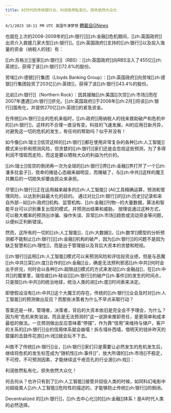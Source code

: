 ```yaml
---
title: AI时代的传统银行业，利润依然私有化，损失依然大众化
---
```

`4/1/2023 10:11 PM UTC 英国牛津梦想` [轉載自GNews](https://gnews.org/articles/1065725)

也就在上次的2008-2009年的[[zh:银行]][[zh:金融]]危机期间，[[zh:英国政府]]出资介入救援几家大型[[zh:银行]]。[[zh:英国政府]]支持的[[zh:银行]]以及投入海量的资金（纳税人的钱）有：

[[zh:苏格兰]]皇家[[zh:银行]]（RBS）：[[zh:英国政府]]向RBS注入了455亿[[zh:英镑]]，获得了该[[zh:银行]]72.8%的股份。

劳埃[[zh:德银]]行集团（Lloyds Banking Group）：[[zh:英国政府]]向劳埃[[zh:德银]]行集团投资了203亿[[zh:英镑]]，获得了该[[zh:银行]]43.4%的股份。

北岩[[zh:银行]]（Northern Rock）：因其接触[[zh:美国]]次贷[[zh:市场]]而在2007年遭遇[[zh:银行]]挤兑。[[zh:英国政府]]于2008年[[zh:2月]]将该[[zh:银行]]国有化，并提供270亿[[zh:英镑]]的紧急资金。

在传统[[zh:银行]]业的危机来临时，[[zh:政府]]用纳税人的钱来救助破产和危机中的[[zh:银行]]，这样的不合理一直没有变。科技的飞速发展，AI的应用日新月异，对避免这一切的危机的发生，有任何的帮助吗？似乎并没有！

如今像[[zh:瑞士]]信贷这样的[[zh:银行]]都在使用非常复杂的各种[[zh:人工智能]]模式来分析和预测风险，但贪婪的[[zh:银行]]家们还是会忽视这些预测，为了多得利润不惜铤而走险，而这是要以牺牲大众的利益为代价的。

[[zh:瑞士]]信贷的倒闭再一次为全球的[[zh:银行]]界[[zh:金融]]界打开了一个[[zh:潘多拉盒子]]，侥幸的赌徒心态越来越明显，而赌输了，与[[zh:中共]]这样的魔王共舞后的一切损失却要由民众来承担。

尽管[[zh:银行]]正在运用越来越多的[[zh:人工智能]] (AI)工具精确运算，预测和管理风险，以达到利益最大化的目的。 通过对比[[zh:银行]]的[[zh:历史]]记录和来自外部--如[[zh:政府]]机构、监管机构、[[zh:金融]]刊物--的大量数据，算法和智能平台可以识别重复出现的模式，并预测出结果和威胁。 按理说通过这种方式，可以极大概率的预测出诈骗、操作失误、异常[[zh:市场]]趋势或流动资金等问题，以便纠正判断错误。

然而，这所有的一切的[[zh:人工智能]]，[[zh:大数据]]，[[zh:数学]]模型的分析预测都不能制止[[zh:银行]][[zh:金融]]机构的破产，因为[[zh:银行]]的问题不是因为缺乏智慧和[[zh:理性]]，而是出于管理层以及背后大资本的贪婪和短视。

[[zh:银行]]运用[[zh:人工智能]]模式可以来预测风险和评估投资业绩，但是与恶魔[[zh:中共]]深[[zh:度]]合作的[[zh:金融]]业，确是无法预判邪恶[[zh:中共]]何时会出手挤兑，何时会以各种[[zh:超限战]]模式的方式来发动[[zh:金融战]]，在[[zh:中共]]的魔掌里，瑞信或[[zh:硅谷]][[zh:银行]]的破产[[zh:事件]]的发生的时间点，只是按[[zh:中共]]的统治地球，统治人类的进[[zh:度]]时间表来决定。

即使假设没有[[zh:中共]]这个大魔王的存在，传统的[[zh:银行]]业会及时对[[zh:人工智能]]的预测做出反应？而那些决策者为什么不早点采取行动？

答案还是一样，管理者，决策者，背后的大资本依旧是完全会不予理会，为什么？因为用“危机来势汹汹，而且是无法预测的”这一说辞来推卸责任，是更简单和成本最低的做法。一旦预测做出反应意味着“停摆”，作为靠“信用”来维持与储户，客户的关系的[[zh:银行]]业的信用体系就会崩塌！拆东墙补西墙，借明天的钱补昨天的窟窿的击鼓传花游[[zh:戏]]就会玩不下去。

AI救不了传统[[zh:银行]]业，[[zh:银行]]家们只是需要让必然发生的危机发生后，继续将危机的发生标签成为“随机性[[zh:事件]]”，放大所谓的[[zh:市场]]不稳定，不可控，不可预测因素，才能继续这千疮百孔的行业游[[zh:戏]]：

利润依然私有化，损失依然大众化！

何去何从？也许只有到了[[zh:人工智能]]接管并奴役人类的时候，如同科幻电影中对超级类人[[zh:人工智能]]危险性的描述的，才能够防止传统[[zh:银行]]的倒闭。

Decentralized 的[[zh:银行]]，[[zh:去中心化]]的[[zh:金融]]体系！是AI时代人类的必然选择。 

